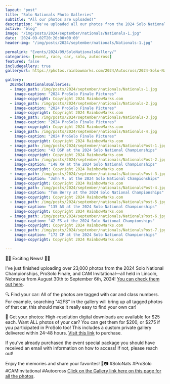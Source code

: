 ```yaml
---
layout: "post"
title: "Solo Nationals Photo Galleries"
subtitle: "All our photos are uploaded!"
description: "We've uploaded all our photos from the 2024 Solo Nationals, ProSolo Finale and CAM Invitational!"
active: "blog"
image: "/img/posts/2024/september/nationals/Nationals-1.jpg"
date: '2024-09-02T20:20:00+00:00'
header-img: "/img/posts/2024/september/nationals/Nationals-1.jpg"

permalink: "Events/2024/09/SoloNationalsGallery/"
categories: [event, race, car, solo, autocross]
featured: false
includegallery: true
galleryurl: https://photos.rainbowmarks.com/2024/Autocross/2024-Solo-National-Championships

gallery:
  2024SoloNationalsGalleries:
  - image_path: /img/posts/2024/september/nationals/Nationals-1.jpg
    image-caption: "2024 ProSolo Finale Pictures"
    image-copyright: Copyright 2024 RainbowMarks.com
  - image_path: /img/posts/2024/september/nationals/Nationals-2.jpg
    image-caption: "2024 ProSolo Finale Pictures"
    image-copyright: Copyright 2024 RainbowMarks.com
  - image_path: /img/posts/2024/september/nationals/Nationals-3.jpg
    image-caption: "2024 ProSolo Finale Pictures"
    image-copyright: Copyright 2024 RainbowMarks.com
  - image_path: /img/posts/2024/september/nationals/Nationals-4.jpg
    image-caption: "2024 ProSolo Finale Pictures"
    image-copyright: Copyright 2024 RainbowMarks.com
  - image_path: /img/posts/2024/september/nationals/NationalsPost-1.jpg
    image-caption: "43 DSP at the 2024 Solo National Championships"
    image-copyright: Copyright 2024 RainbowMarks.com
  - image_path: /img/posts/2024/september/nationals/NationalsPost-2.jpg
    image-caption: "148 XA at the 2024 Solo National Championships"
    image-copyright: Copyright 2024 RainbowMarks.com
  - image_path: /img/posts/2024/september/nationals/NationalsPost-3.jpg
    image-caption: "John V. at the 2024 Solo National Championships"
    image-copyright: Copyright 2024 RainbowMarks.com
  - image_path: /img/posts/2024/september/nationals/NationalsPost-4.jpg
    image-caption: "Tom Berry at the 2024 Solo National Championships"
    image-copyright: Copyright 2024 RainbowMarks.com
  - image_path: /img/posts/2024/september/nationals/NationalsPost-5.jpg
    image-caption: "135 AS at the 2024 Solo National Championships"
    image-copyright: Copyright 2024 RainbowMarks.com
  - image_path: /img/posts/2024/september/nationals/NationalsPost-6.jpg
    image-caption: "42 FS at the 2024 Solo National Championships"
    image-copyright: Copyright 2024 RainbowMarks.com
  - image_path: /img/posts/2024/september/nationals/NationalsPost-7.jpg
    image-caption: "172 CP at the 2024 Solo National Championships"
    image-copyright: Copyright 2024 RainbowMarks.com

---
```

🚗🏁 Exciting News! 🏁🚗

I’ve just finished uploading over 23,000 photos from the 2024 Solo National Championships, ProSolo Finale, and CAM Invitational—all held in Lincoln, Nebraska from August 30th to September 6th, 2024! [You can check them out here](https://photos.rainbowmarks.com/2024/Autocross/2024-Solo-National-Championships).

🔍 Find your car: All of the photos are tagged with car and class numbers. For example, searching "42FS" in the gallery will bring up all tagged photos of that car, this should make it really easy to find your own car!

📸 Get your photos: High-resolution digital downloads are available for $25 each. Want ALL photos of your car? You can get them for $200, or $275 if you participated in ProSolo too! This includes a custom private gallery delivered within 24-48 hours. [Visit this link](https://rainbowmarks.square.site/product/2024-solo-nationals/4) to purchase.

If you’ve already purchased the event special package you should have received an email with information on how to access! If not, please reach out!

Enjoy the memories and share your favorites! 🎉📷 #SoloNats #ProSolo #CAMInvitational #Autocross
[Click on the Gallery link here on this page for all the photos](https://photos.rainbowmarks.com/2024/Autocross/2024-Solo-National-Championships). 